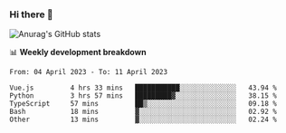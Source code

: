 ### Hi there 👋
![Anurag's GitHub stats](https://github-readme-stats.vercel.app/api?username=jami1024&show_icons=true&theme=radical)

📊 **Weekly development breakdown**
<!--START_SECTION:waka-->

```text
From: 04 April 2023 - To: 11 April 2023

Vue.js         4 hrs 33 mins   ███████████░░░░░░░░░░░░░░   43.94 %
Python         3 hrs 57 mins   █████████▓░░░░░░░░░░░░░░░   38.15 %
TypeScript     57 mins         ██▒░░░░░░░░░░░░░░░░░░░░░░   09.18 %
Bash           18 mins         ▓░░░░░░░░░░░░░░░░░░░░░░░░   02.92 %
Other          13 mins         ▓░░░░░░░░░░░░░░░░░░░░░░░░   02.24 %
```

<!--END_SECTION:waka-->
<!--
**jami1024/jami1024** is a ✨ _special_ ✨ repository because its `README.md` (this file) appears on your GitHub profile.

Here are some ideas to get you started:

- 🔭 I’m currently working on ...
- 🌱 I’m currently learning ...
- 👯 I’m looking to collaborate on ...
- 🤔 I’m looking for help with ...
- 💬 Ask me about ...
- 📫 How to reach me: ...
- 😄 Pronouns: ...
- ⚡ Fun fact: ...
-->
